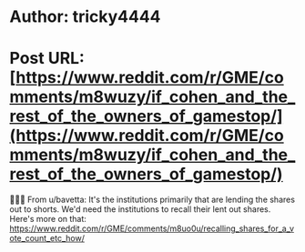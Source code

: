 # Author: tricky4444
# Post URL: [https://www.reddit.com/r/GME/comments/m8wuzy/if_cohen_and_the_rest_of_the_owners_of_gamestop/](https://www.reddit.com/r/GME/comments/m8wuzy/if_cohen_and_the_rest_of_the_owners_of_gamestop/)


🚀🚀🚀
From u/bavetta: It's the institutions primarily that are lending the shares out to shorts. We'd need the institutions to recall their lent out shares. Here's more on that: https://www.reddit.com/r/GME/comments/m8uo0u/recalling_shares_for_a_vote_count_etc_how/